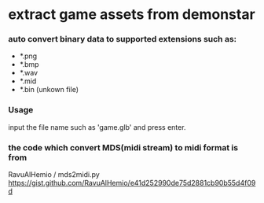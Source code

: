 # extract game assets from demonstar
### auto convert binary data to supported extensions such as:
- *.png
- *.bmp
- *.wav
- *.mid
- *.bin (unkown file)

### Usage
input the file name such as 'game.glb' and press enter.
### the code which convert MDS(midi stream) to midi format is from
RavuAlHemio / mds2midi.py
https://gist.github.com/RavuAlHemio/e41d252990de75d2881cb90b55d4f09d

